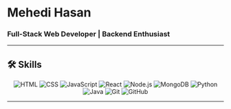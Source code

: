 # Mehedi Hasan  
### Full-Stack Web Developer | Backend Enthusiast  

---

## 🛠️ Skills  
<div align="center">  
  <img src="https://img.icons8.com/color/48/000000/html-5.png" alt="HTML" title="HTML"/>  
  <img src="https://img.icons8.com/color/48/000000/css3.png" alt="CSS" title="CSS"/>  
  <img src="https://img.icons8.com/color/48/000000/javascript.png" alt="JavaScript" title="JavaScript"/>  
  <img src="https://img.icons8.com/officel/48/000000/react.png" alt="React" title="React"/>  
  <img src="https://img.icons8.com/color/48/000000/nodejs.png" alt="Node.js" title="Node.js"/>  
  <img src="https://img.icons8.com/color/48/000000/mongodb.png" alt="MongoDB" title="MongoDB"/>  
  <img src="https://img.icons8.com/fluency/48/000000/python.png" alt="Python" title="Python"/>  
  <img src="https://img.icons8.com/color/48/000000/java-coffee-cup-logo.png" alt="Java" title="Java"/>  
  <img src="https://img.icons8.com/color/48/000000/git.png" alt="Git" title="Git"/>  
  <img src="https://img.icons8.com/color/48/000000/github.png" alt="GitHub" title="GitHub"/>  
</div>  

---

